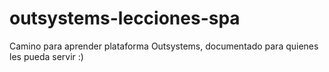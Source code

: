 # outsystems-lecciones-spa
Camino para aprender plataforma Outsystems, documentado para quienes les pueda servir :)
